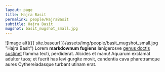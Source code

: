 ```yaml
---
layout: page
title: Hajra Basit
permalink: people/HajraBasit
subtitle: Hajra Basit
mugshot: basit_mugshot_small.jpg
---
```

![Image alt]({{ site.baseurl }}/assets/img/people/basit_mugshot_small.jpg "Hajra Basit")
Lorem **markdownum fugiens** lanigerosve [genus doctis
sustinet](http://violenta.com/contraria) flamma tecti, perdiderat. Alcides et
manu! Aquarum exclamat adulter tuos; et fuerit has levi gurgite movit, candentia
cava pharetramque aures Cythereiadasque turbant utinam erat.


